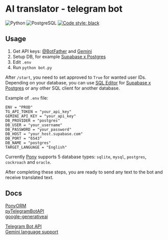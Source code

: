 # AI translator - telegram bot

![Python](https://img.shields.io/badge/Python-3.12-blue)
![PostgreSQL](https://img.shields.io/badge/PostgreSQL-15-blue)
[![Code style: black](https://img.shields.io/badge/code%20style-black-000000.svg)](https://github.com/psf/black)

## Usage

1. Get API keys: [@BotFather](https://t.me/BotFather) and [Gemini](https://ai.google.dev/)
2. Setup DB, for example [Supabase x Postgres](https://supabase.com/database)
3. Edit `.env`
4. Run `python bot.py`

After `/start`, you need to set approved to `True` for wanted user IDs. Depending on your database, you can use [SQL Editor](https://supabase.com/docs/guides/database/overview) for [Supabase x Postgres](https://supabase.com/database) or any other SQL client for another database.

Example of `.env` file:

```text
ENV = "PROD"
TG_API_TOKEN = "your_api_key"
GEMINI_API_KEY = "your_api_key"
DB_PROVIDER = "postgres"
DB_USER = "your_username"
DB_PASSWORD = "your_password"
DB_HOST = "your_host.supabase.com"
DB_PORT = "6543"
DB_NAME = "postgres"
TARGET_LANGUAGE = "English"
```

Currently [Pony](https://docs.ponyorm.org/api_reference.html#supported-databases) supports 5 database types: `sqlite`, `mysql`, `postgres`, `cockroach` and `oracle`.

After completing these steps, you are ready to send any text to the bot and receive translated text.

## Docs

[PonyORM](https://docs.ponyorm.org/) \
[pyTelegramBotAPI](https://pytba.readthedocs.io/en/latest/) \
[google-generativeai](https://ai.google.dev/gemini-api/docs/quickstart?lang=python)

[Telegram Bot API](https://core.telegram.org/bots/api) \
[Gemini language support](https://cloud.google.com/vertex-ai/generative-ai/docs/learn/models#languages-gemini)
